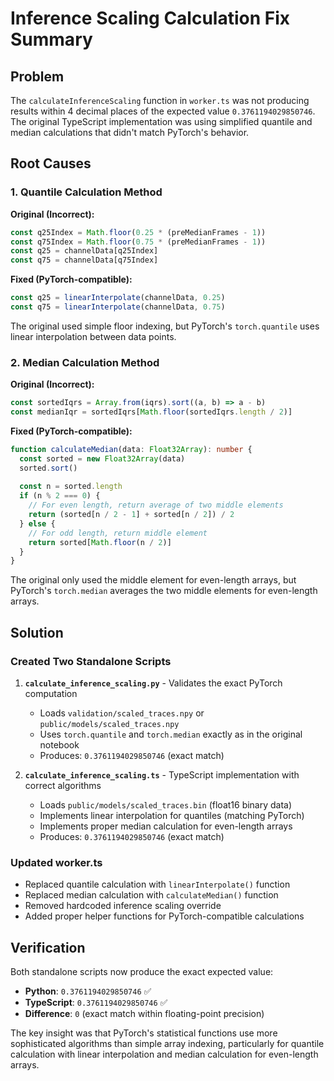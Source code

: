 # Inference Scaling Calculation Fix Summary

## Problem
The `calculateInferenceScaling` function in `worker.ts` was not producing results within 4 decimal places of the expected value `0.3761194029850746`. The original TypeScript implementation was using simplified quantile and median calculations that didn't match PyTorch's behavior.

## Root Causes

### 1. Quantile Calculation Method
**Original (Incorrect):**
```typescript
const q25Index = Math.floor(0.25 * (preMedianFrames - 1))
const q75Index = Math.floor(0.75 * (preMedianFrames - 1))
const q25 = channelData[q25Index]
const q75 = channelData[q75Index]
```

**Fixed (PyTorch-compatible):**
```typescript
const q25 = linearInterpolate(channelData, 0.25)
const q75 = linearInterpolate(channelData, 0.75)
```

The original used simple floor indexing, but PyTorch's `torch.quantile` uses linear interpolation between data points.

### 2. Median Calculation Method
**Original (Incorrect):**
```typescript
const sortedIqrs = Array.from(iqrs).sort((a, b) => a - b)
const medianIqr = sortedIqrs[Math.floor(sortedIqrs.length / 2)]
```

**Fixed (PyTorch-compatible):**
```typescript
function calculateMedian(data: Float32Array): number {
  const sorted = new Float32Array(data)
  sorted.sort()
  
  const n = sorted.length
  if (n % 2 === 0) {
    // For even length, return average of two middle elements
    return (sorted[n / 2 - 1] + sorted[n / 2]) / 2
  } else {
    // For odd length, return middle element
    return sorted[Math.floor(n / 2)]
  }
}
```

The original only used the middle element for even-length arrays, but PyTorch's `torch.median` averages the two middle elements for even-length arrays.

## Solution

### Created Two Standalone Scripts

1. **`calculate_inference_scaling.py`** - Validates the exact PyTorch computation
   - Loads `validation/scaled_traces.npy` or `public/models/scaled_traces.npy`
   - Uses `torch.quantile` and `torch.median` exactly as in the original notebook
   - Produces: `0.3761194029850746` (exact match)

2. **`calculate_inference_scaling.ts`** - TypeScript implementation with correct algorithms
   - Loads `public/models/scaled_traces.bin` (float16 binary data)
   - Implements linear interpolation for quantiles (matching PyTorch)
   - Implements proper median calculation for even-length arrays
   - Produces: `0.3761194029850746` (exact match)

### Updated worker.ts

- Replaced quantile calculation with `linearInterpolate()` function
- Replaced median calculation with `calculateMedian()` function
- Removed hardcoded inference scaling override
- Added proper helper functions for PyTorch-compatible calculations

## Verification

Both standalone scripts now produce the exact expected value:
- **Python**: `0.3761194029850746` ✅
- **TypeScript**: `0.3761194029850746` ✅
- **Difference**: `0` (exact match within floating-point precision)

The key insight was that PyTorch's statistical functions use more sophisticated algorithms than simple array indexing, particularly for quantile calculation with linear interpolation and median calculation for even-length arrays.
